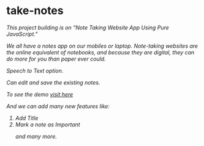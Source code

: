 # take-notes
<i>
<p>This project building is on “Note Taking Website App Using Pure JavaScript.”</p>
<p>We all have a notes app on our mobiles or laptop.
Note-taking websites are the online equivalent of notebooks, and because they are digital, they can do more for you than paper ever could.</p>
<p>Speech to Text option.</p>
<p>Can edit and save the existing notes.</p>
<p>To see the demo <a href="http://take-notes.vercel.app/">visit here</a></p>
<p>And we can add many new features like:</p>
<ol>
<li>Add Title</li> 
<li>Mark a note as Important</li>
<p>and many more.</p>
</ol>
</i>
